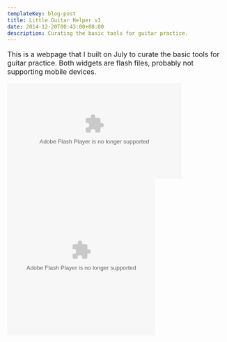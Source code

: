 ```yaml
---
templateKey: blog-post
title: Little Guitar Helper v1
date: 2014-12-20T00:43:00+08:00
description: Curating the basic tools for guitar practice.
---
```

<!-- Latest compiled and minified CSS -->
<link rel="stylesheet" href="http://maxcdn.bootstrapcdn.com/bootstrap/3.2.0/css/bootstrap.min.css">

<!-- Optional theme -->
<link rel="stylesheet" href="http://maxcdn.bootstrapcdn.com/bootstrap/3.2.0/css/bootstrap-theme.min.css">

<!-- Latest compiled and minified JavaScript -->
<script src="http://maxcdn.bootstrapcdn.com/bootstrap/3.2.0/js/bootstrap.min.js"></script>

<p style="font-size: 16px;">This is a webpage that I built on July to curate the basic tools for guitar practice.
Both widgets are flash files, probably not supporting mobile devices.</p>
	
<!-- Countdown Timer -->
<div class="col-md-6">
	<div class="center-block embed-responsive embed-responsive-16by9">
		<param name="movie" value="http://www.online-stopwatch.com/swf/online-stopwatch.swf" /><param name="quality" value="high" /><param name="menu" value="true" /><embed width="400" height="220" src="http://www.online-stopwatch.com/swf/online-stopwatch.swf" quality="high" pluginspage="http://www.macromedia.com/go/getflashplayer" type="application/x-shockwave-flash" class="embed-responsive-item"></embed>
	</div>
</div>

<!-- Metronome -->
<div class="col-md-6">
	<div class="center-block embed-responsive embed-responsive-16by9">
		<embed width="340" height="360" src="http://www.metronomeonline.com/swf/metronomePublic.swf" quality="high" allowscriptaccess="always" pluginspage="http://www.macromedia.com/go/getflashplayer" flashvars="userId=mooo" wmode="transparent" type="application/x-shockwave-flash" class="embed-responsive-item"></embed>
	</div>
</div>
